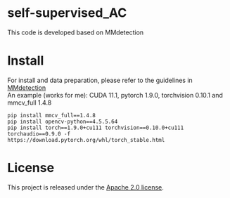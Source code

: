 # self-supervised_AC
This code is developed based on MMdetection
# Install
For install and data preparation, please refer to the guidelines in [MMdetection](https://github.com/open-mmlab/mmdetection.git)<br>
An example (works for me): CUDA 11.1, pytorch 1.9.0, torchvision 0.10.1 and mmcv_full 1.4.8<br>
```
pip install mmcv_full==1.4.8
pip install opencv-python==4.5.5.64
pip install torch==1.9.0+cu111 torchvision==0.10.0+cu111 torchaudio==0.9.0 -f https://download.pytorch.org/whl/torch_stable.html
```
# License
This project is released under the [Apache 2.0 license](https://github.com/linquanxu/self-supervised_AC/blob/main/LICENSE).
